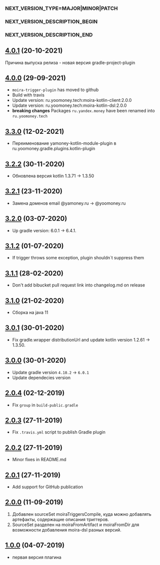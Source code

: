 ### NEXT_VERSION_TYPE=MAJOR|MINOR|PATCH
### NEXT_VERSION_DESCRIPTION_BEGIN
### NEXT_VERSION_DESCRIPTION_END
## [4.0.1](https://github.com/yoomoney/moira-trigger-plugin/pull/2) (20-10-2021)

Причина выпуска релиза - новая версия gradle-project-plugin

## [4.0.0](https://github.com/yoomoney/moira-trigger-plugin/pull/1) (29-09-2021)

* `moira-trigger-plugin` has moved to github
* Build with travis
* Update version: ru.yoomoney.tech:moira-kotlin-client:2.0.0
* Update version: ru.yoomoney.tech:moira-kotlin-dsl:2.0.0
* **breaking changes** Packages `ru.yandex.money` have been renamed into `ru.yoomoney.tech`

## [3.3.0]() (12-02-2021)

* Переименование yamoney-kotlin-module-plugin в ru.yoomoney.gradle.plugins.kotlin-plugin

## [3.2.2]() (30-11-2020)

* Обновлена версия kotlin 1.3.71 -> 1.3.50

## [3.2.1]() (23-11-2020)

* Замена доменов email @yamoney.ru -> @yoomoney.ru

## [3.2.0]() (03-07-2020)

* Up gradle version: 6.0.1 -> 6.4.1.

## [3.1.2]() (01-07-2020)

* If trigger throws some exception, plugin shouldn`t suppress them

## [3.1.1]() (28-02-2020)

* Don't add bibucket pull request link into changelog.md on release

## [3.1.0]() (21-02-2020)

* Сборка на java 11

## [3.0.1]() (30-01-2020)

* Fix gradle.wrapper distributionUrl and update kotlin version 1.2.61 -> 1.3.50.

## [3.0.0]() (30-01-2020)

* Update gradle version `4.10.2` -> `6.0.1`
* Update dependecies version

## [2.0.4]() (02-12-2019)

* Fix `group` in `build-public.gradle`

## [2.0.3]() (27-11-2019)

* Fix `.travis.yml` script to publish Gradle plugin

## [2.0.2]() (27-11-2019)

* Minor fixes in README.md

## [2.0.1]() (27-11-2019)

* Add support for GitHub publication

## [2.0.0]() (11-09-2019)

1. Добавлен sourceSet moiraTriggersCompile, куда можно добавлять артефакты, содержащие описания триггеров.
2. SourceSet разделен на moiraFromArtifact и moiraFromDir для возможности добавления moira-dsl разных версий.

## [1.0.0]() (04-07-2019)

* первая версия плагина